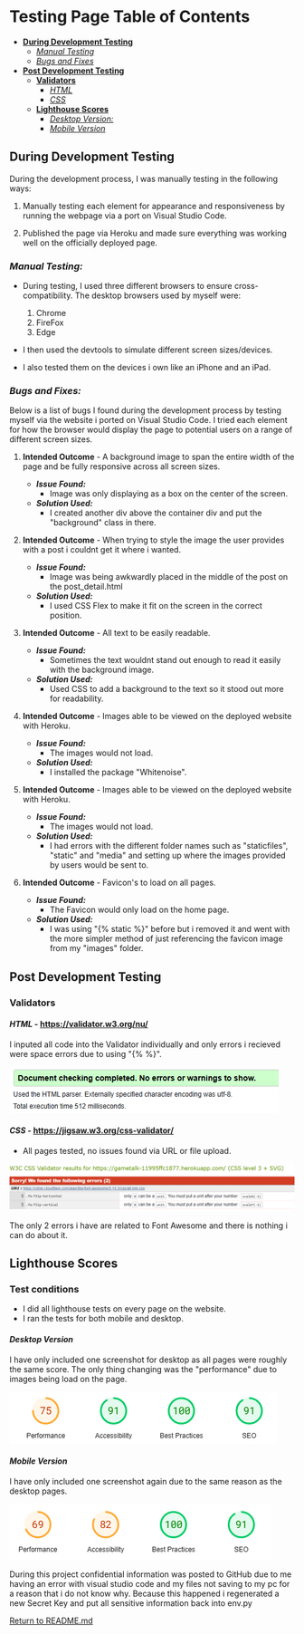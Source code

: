 # Testing Page Table of Contents
* [**During Development Testing**](#during-development-testing)
    * [*Manual Testing*](#manual-testing)
    * [*Bugs and Fixes*](#bugs-and-fixes)
* [**Post Development Testing**](#post-development-testing)
    * [**Validators**](#validators)
        * [*HTML*](#html---httpsvalidatorw3orgnu)
        * [*CSS*](#css---httpsjigsaww3orgcss-validator)
  * [**Lighthouse Scores**](#lighthouse-scores)
      * [*Desktop Version:*](#desktop-version)
      * [*Mobile Version*](#mobile-version)



## **During Development Testing**
During the development process, I was manually testing in the following ways:

1. Manually testing each element for appearance and responsiveness by running the webpage via a port on Visual Studio Code.
    
1. Published the page via Heroku and made sure everything was working well on the officially deployed page.

### ***Manual Testing:***
* During testing, I used three different browsers to ensure cross-compatibility. The desktop browsers used by myself were:

    1. Chrome
    2. FireFox
    3. Edge

* I then used the devtools to simulate different screen sizes/devices.
* I also tested them on the devices i own like an iPhone and an iPad.

### ***Bugs and Fixes:***

Below is a list of bugs I found during the development process by testing myself via the website i ported on Visual Studio Code. I tried each element for how the browser would display the page to potential users on a range of different screen sizes.

1. **Intended Outcome** - A background image to span the entire width of the page and be fully responsive across all screen sizes.
    * ***Issue Found:*** 
        * Image was only displaying as a box on the center of the screen.
    * ***Solution Used:*** 
        * I created another div above the container div and put the "background" class in there.

1. **Intended Outcome** - When trying to style the image the user provides with a post i couldnt get it where i wanted.
    * ***Issue Found:***
        * Image was being awkwardly placed in the middle of the post on the post_detail.html
    * ***Solution Used:***
        * I used CSS Flex to make it fit on the screen in the correct position.

1. **Intended Outcome** - All text to be easily readable.
    * ***Issue Found:***
        * Sometimes the text wouldnt stand out enough to read it easily with the background image.
    * ***Solution Used:***
        * Used CSS to add a background to the text so it stood out more for readability.

1. **Intended Outcome** - Images able to be viewed on the deployed website with Heroku.
    * ***Issue Found:***
        * The images would not load.
    * ***Solution Used:***
        * I installed the package "Whitenoise".

1. **Intended Outcome** - Images able to be viewed on the deployed website with Heroku.
    * ***Issue Found:***
        * The images would not load.
    * ***Solution Used:***
        * I had errors with the different folder names such as "staticfiles", "static" and "media" and setting up where the images provided by users would be sent to.

1. **Intended Outcome** - Favicon's to load on all pages.
    * ***Issue Found:***
        * The Favicon would only load on the home page.
    * ***Solution Used:***
        * I was using "{% static %}" before but i removed it and went with the more simpler method of just referencing the favicon image from my "images" folder.

## **Post Development Testing**
### **Validators**

#### ***HTML*** - https://validator.w3.org/nu/

I inputed all code into the Validator individually and only errors i recieved were space errors due to using "{% %}".

![HTML validator screenshot](docs/images/html-validator.png)

#### ***CSS*** - https://jigsaw.w3.org/css-validator/

* All pages tested, no issues found via URL or file upload.

![CSS validator badge](docs/images/css-validator.png)

The only 2 errors i have are related to Font Awesome and there is nothing i can do about it.

## **Lighthouse Scores**
### **Test conditions**
* I did all lighthouse tests on every page on the website.
* I ran the tests for both mobile and desktop.
#### ***Desktop Version***
I have only included one screenshot for desktop as all pages were roughly the same score. The only thing changing was the "performance" due to images being load on the page.

![Desktop Lighthouse Score](docs/images/lighthouse-desktop.png)

#### ***Mobile Version***
I have only included one screenshot again due to the same reason as the desktop pages.

![Mobile Lighthouse Score](docs/images/lighthouse-mobile.png)

During this project confidential information was posted to GitHub due to me having an error with visual studio code and my files not saving to my pc for a reason that i do not know why.
Because this happened i regenerated a new Secret Key and put all sensitive information back into env.py

[Return to README.md](README.md)
